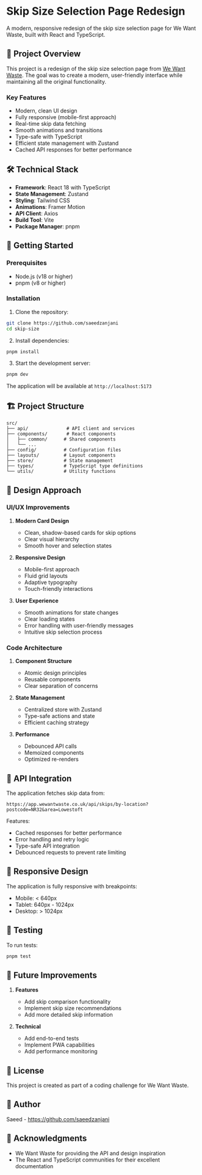 # Skip Size Selection Page Redesign

A modern, responsive redesign of the skip size selection page for We Want Waste, built with React and TypeScript.

## 🎯 Project Overview

This project is a redesign of the skip size selection page from [We Want Waste](https://wewantwaste.co.uk/). The goal was to create a modern, user-friendly interface while maintaining all the original functionality.

### Key Features
- Modern, clean UI design
- Fully responsive (mobile-first approach)
- Real-time skip data fetching
- Smooth animations and transitions
- Type-safe with TypeScript
- Efficient state management with Zustand
- Cached API responses for better performance

## 🛠️ Technical Stack

- **Framework**: React 18 with TypeScript
- **State Management**: Zustand
- **Styling**: Tailwind CSS
- **Animations**: Framer Motion
- **API Client**: Axios
- **Build Tool**: Vite
- **Package Manager**: pnpm

## 🚀 Getting Started

### Prerequisites
- Node.js (v18 or higher)
- pnpm (v8 or higher)

### Installation

1. Clone the repository:
```bash
git clone https://github.com/saeedzanjani
cd skip-size
```

2. Install dependencies:
```bash
pnpm install
```

3. Start the development server:
```bash
pnpm dev
```

The application will be available at `http://localhost:5173`

## 🏗️ Project Structure

```
src/
├── api/              # API client and services
├── components/       # React components
│   ├── common/      # Shared components
│   └── ...
├── config/          # Configuration files
├── layouts/         # Layout components
├── store/           # State management
├── types/           # TypeScript type definitions
└── utils/           # Utility functions
```

## 🎨 Design Approach

### UI/UX Improvements
1. **Modern Card Design**
   - Clean, shadow-based cards for skip options
   - Clear visual hierarchy
   - Smooth hover and selection states

2. **Responsive Design**
   - Mobile-first approach
   - Fluid grid layouts
   - Adaptive typography
   - Touch-friendly interactions

3. **User Experience**
   - Smooth animations for state changes
   - Clear loading states
   - Error handling with user-friendly messages
   - Intuitive skip selection process

### Code Architecture
1. **Component Structure**
   - Atomic design principles
   - Reusable components
   - Clear separation of concerns

2. **State Management**
   - Centralized store with Zustand
   - Type-safe actions and state
   - Efficient caching strategy

3. **Performance**
   - Debounced API calls
   - Memoized components
   - Optimized re-renders

## 🔄 API Integration

The application fetches skip data from:
```
https://app.wewantwaste.co.uk/api/skips/by-location?postcode=NR32&area=Lowestoft
```

Features:
- Cached responses for better performance
- Error handling and retry logic
- Type-safe API integration
- Debounced requests to prevent rate limiting

## 📱 Responsive Design

The application is fully responsive with breakpoints:
- Mobile: < 640px
- Tablet: 640px - 1024px
- Desktop: > 1024px

## 🧪 Testing

To run tests:
```bash
pnpm test
```

## 📝 Future Improvements

1. **Features**
   - Add skip comparison functionality
   - Implement skip size recommendations
   - Add more detailed skip information

2. **Technical**
   - Add end-to-end tests
   - Implement PWA capabilities
   - Add performance monitoring

## 📄 License

This project is created as part of a coding challenge for We Want Waste.

## 👥 Author

Saeed - https://github.com/saeedzanjani

## 🙏 Acknowledgments

- We Want Waste for providing the API and design inspiration
- The React and TypeScript communities for their excellent documentation
